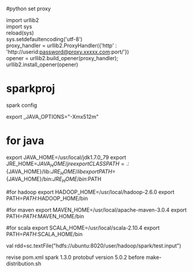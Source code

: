 #python set proxy

import urllib2  
import sys  
reload(sys)     
sys.setdefaultencoding('utf-8')   
proxy_handler = urllib2.ProxyHandler({'http' : 'http://userid:password@proxy.xxxxx.com:port/'})  
opener = urllib2.build_opener(proxy_handler);  
urllib2.install_opener(opener) 



# sparkproj

spark config

export _JAVA_OPTIONS="-Xmx512m"


# for java
export JAVA_HOME=/usr/local/jdk1.7.0_79
export JRE_HOME=${JAVA_HOME}/jre
export CLASSPATH=.:${JAVA_HOME}/lib:${JRE_HOME}/lib
export PATH=${JAVA_HOME}/bin:${JRE_HOME}/bin:$PATH

#for hadoop
export HADOOP_HOME=/usr/local/hadoop-2.6.0
export PATH=$PATH:$HADOOP_HOME/bin

#for maven
export MAVEN_HOME=/usr/local/apache-maven-3.0.4
export PATH=$PATH:$MAVEN_HOME/bin


#for scala
export SCALA_HOME=/usr/local/scala-2.10.4
export PATH=$PATH:$SCALA_HOME/bin


val rdd=sc.textFile("hdfs://ubuntu:8020/user/hadoop/spark/test.input")


revise pom.xml spark 1.3.0
protobuf version 5.0.2 before make-distribution.sh
